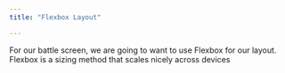 ```yaml
---
title: "Flexbox Layout"

---
```


For our battle screen, we are going to want to use Flexbox for our layout. Flexbox is a sizing method that scales nicely across devices